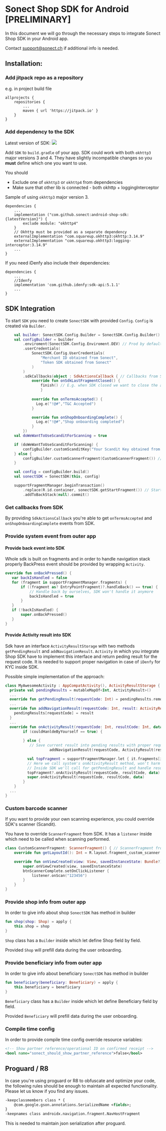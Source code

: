 # Sonect Shop SDK for Android [PRELIMINARY]

In this document we will go through the necessary steps to integrate
Sonect Shop SDK in your Android app. 

Contact support@sonect.ch if additional info is needed.


## Installation: 

### Add jitpack repo as a repository

e.g. in project build file

```Gradle
allprojects {
    repositories {
    	...
        maven { url 'https://jitpack.io' }
    }
}
```

### Add dependency to the SDK

Latest version of SDK: [![](https://jitpack.io/v/sonect/android-shop-sdk.svg)](https://jitpack.io/#sonect/android-shop-sdk)

Add `SDK` to `build.gradle` of your app. SDK could work with both `okhttp3` major versions 3 and 4. They have slightly incompatible changes so you **must** define which one you want to use.

You should

- Exclude one of `okhttp3` or `okhttp4` from dependencies
- Make sure that other lib is connected - both okhttp + loggingInterceptor

Sample of using `okhttp3` major version 3.

```Gradle
dependencies {
	...
    implementation ("com.github.sonect:android-shop-sdk:{latestVersion}") {
        exclude module: "okhttp4"
    }
    // Okhttp must be provided as a separate dependency
    externalImplementation "com.squareup.okhttp3:okhttp:3.14.9"
    externalImplementation "com.squareup.okhttp3:logging-interceptor:3.14.9"
    ...
}
```

If you need iDenfy also include their dependencies:

```Gradle
dependencies {
	...
    //Idenfy
    implementation 'com.github.idenfy:sdk-api:5.1.1'
    ...
}
```

## SDK Integration 

To start `SDK` you need to create `SonectSDK` with provided `Config`. `Config` is created via `Builder`.

```kotlin
    val builder: SonectSDK.Config.Builder = SonectSDK.Config.Builder()
    val configBuilder = builder
        .enviroment(SonectSDK.Config.Enviroment.DEV) // Prod by default
        .userCredentials(
            SonectSDK.Config.UserCredentials(
                "Merchant ID obtained from Sonect",
                "Token SDK obtained from Sonect"
            )
        )
        .sdkCallbacks(object : SdkActionsCallback { // Callbacks from SDK
          	override fun onSdkLastFragmentClosed() {
            	finish() // E.g. when SDK closed we want to close the app itself
         		}
          
            override fun onTermsAccepted() {
              Log.e("!@#","T&C Accepted")
            }

            override fun onShopOnboardingComplete() {
              Log.e("!@#","Shop onboarding completed")
            }
        })
    val doWeWantToUseScanditForScanning = true

    if (doWeWantToUseScanditForScanning) {
        configBuilder.customScanditKey("Your Scandit Key obtained from Sonect")
    } else {
        configBuilder.customScannerFragment(CustomScannerFragment()) // Provide scanner fragment
    }

    val config = configBuilder.build()
    val sonectSDK = SonectSDK(this, config)

    supportFragmentManager.beginTransaction()
        .replace(R.id.container, sonectSDK.getStartFragment()) // Start SDK fragment
        .addToBackStack(null).commit()
```

### Get callbacks from SDK

By providing `SdkActionsCallback` you're able to get `onTermsAccepted` and `onShopOnboardingComplete` events from SDK.

### Provide system event from outer app

#### Provide back event into SDK

Whole sdk is built on fragments and in order to handle navigation stack properly BackPress event should be provided by wrapping `Activity`.

```kotlin
override fun onBackPressed() {
   var backIsHandled = false
   for (fragment in supportFragmentManager.fragments) {
       if ((fragment as? EntryPointFragment)?.handleBack() == true) {
           // Handle back by ourselves, SDK won't handle it anymore
           backIsHandled = true
       }
   }
   if (!backIsHandled) {
       super.onBackPressed()
   }
}
```



#### Provide Activity result into SDK

Sdk have an interface `ActivityResultStorage` with two methods `getPendingResult` and `addNavigationResult`. `Activity` in which you integrate Shop SDK have to implement this interface and return peding result for the request code. It is needed to support proper navigation in case of `iDenfy` for KYC inside SDK.

Possible simple implementation of the approach:

```kotlin
class MyAwesomeActivity : AppCompatActivity(), ActivityResultStorage {
  private val pendingResults = mutableMapOf<Int, ActivityResult>()
  ...
  override fun getPendingResult(requestCode: Int) = pendingResults.remove(requestCode)
  ...
  override fun addNavigationResult(requestCode: Int, result: ActivityResult) {
    pendingResults[requestCode] = result
  }
  ...
  override fun onActivityResult(requestCode: Int, resultCode: Int, data: Intent?) {
        if (couldHanldeByYourself == true) {
          
        } else {
           // Save current result into pending results with proper requestCode
					addNavigationResult(requestCode, ActivityResult(resultCode, data))

          val topFragment = supportFragmentManager.let { it.fragments[it.fragments.size - 1] }
          // Here we call system's onActivityResult method, won't harm any other fragments.
          // Inside SDK we'll call for getPendingResult and handle result by SDK.
          topFragment?.onActivityResult(requestCode, resultCode, data)
          super.onActivityResult(requestCode, resultCode, data) 
        }
    }
  ...
}
```

### Custom barcode scanner 

If you want to provide your own scanning experience, you could override SDK's scanner (Scandit).

You have to override `ScannerFragment` from SDK. It has a `listener` inside which need to be called when scanning performed.

```kotlin
class CustomScannerFragment: ScannerFragment() { // ScannerFragment from SDK
    override fun getLayoutId(): Int = R.layout.fragment_custom_scanner

    override fun onViewCreated(view: View, savedInstanceState: Bundle?) {
        super.onViewCreated(view, savedInstanceState)
        btnScannerComplete.setOnClickListener {
            listener.onScan("123456")
        }
    }
}
```

### Provide shop info from outer app

In order to give info about shop `SonectSDK` has method in builder

```kotlin
fun shop(shop: Shop) = apply {
    this.shop = shop
}
```

`Shop` class has a `Builder` inside which let define Shop field by field.

Provided `Shop` will prefill data during the user onboarding.

### Provide beneficiary info from outer app

In order to give info about beneficiary `SonectSDK` has method in builder

```kotlin
fun beneficiary(beneficiary: Beneficiary) = apply {
    this.beneficiary = beneficiary
}
```

`Beneficiary` class has a `Builder` inside which let define Beneficiary field by field.

Provided `Beneficiary` will prefill data during the user onboarding.

### Compile time config

In order to provide compile time config override resource variables:

```xml
<!-- Show partner reference/operational ID on confirmed receipt -->
<bool name="sonect_should_show_partner_reference">false</bool> 
```

## Proguard / R8

In case you're using proguard or R8 to obfuscate and optimize your code,
the following rules should be enough to maintain all expected functionality.
Please let us know if you find any issues.

```xml
-keepclassmembers class * {
    @com.google.gson.annotations.SerializedName <fields>;
}
-keepnames class androidx.navigation.fragment.NavHostFragment
```

This is needed to maintain json serialization after proguard.
